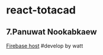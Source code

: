 # react-totacad
## **7.Panuwat Nookabkaew**

[Firebase host](https://tot-academy-e4cb3.web.app/)
#develop by watt
